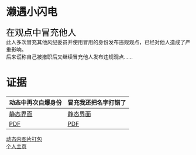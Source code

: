 # 濑遇小闪电
<font face="黑体" color=black size=5>在观点中冒充他人</font>
<font face="黑体" color="#f25d8e" size=5></font><br>
此人多次冒充其他风纪委员并使用冒用的身份发布违规观点，已经对他人造成了严重影响。<br>
后来谎称自己被撤职后又继续冒充他人发布违规观点……<br>

# 证据
 
| 动态中再次自爆身份 | 冒充我还把名字打错了 |
| ---------------- | ---------------- |
| [静态界面](https://qg46.github.io/bilibili/waterjudge/1/bevid-1.mhtml) | [静态界面](https://qg46.github.io/bilibili/waterjudge/1/bevid-1.mhtml) |
| [PDF](https://qg46.github.io/bilibili/waterjudge/1/bevid-3.pdf) | [PDF](https://qg46.github.io/bilibili/waterjudge/1/bevid-4.pdf) |

[动态内图片打包](https://qg46.github.io/bilibili/waterjudge/1/bevid-5.zip)<br>
[个人主页](https://space.bilibili.com/674687892)
